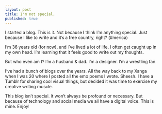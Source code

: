```yaml
---
layout: post
title: I'm not special.
published: true
---
```

I started a blog.
This is it.
Not because I think I’m anything special.
Just because I like to write and it’s a free country, right? (#merica)

I’m 36 years old (for now), and I’ve lived a lot of life.
I often get caught up in my own head.
I’m learning that it feels good to write out my thoughts.

But who even am I?
I’m a husband & dad.
I’m a designer.
I’m a wrestling fan.

I’ve had a bunch of blogs over the years. All the way back to my Xanga when I was 20 where I posted all the emo poems I wrote. Sheesh. I have a Tumblr for sharing cool visual things, but decided it was time to exercise my creative writing muscle.

This blog isn’t special.
It won’t always be profound or necessary.
But because of technology and social media we all have a digital voice.
This is mine. Enjoy!